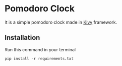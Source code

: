 # Pomodoro Clock

It is a simple pomodoro clock made in [Kivy](https://kivy.org/) framework.

## Installation

Run this command in your terminal

`pip install -r requirements.txt`
